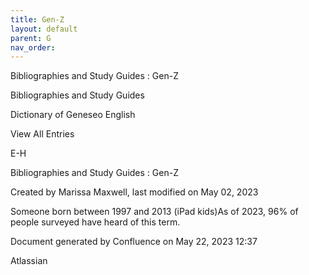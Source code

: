 ```yaml
---
title: Gen-Z
layout: default
parent: G
nav_order:
---
```


Bibliographies and Study Guides : Gen-Z

Bibliographies and Study Guides

Dictionary of Geneseo English

View All Entries

E-H

Bibliographies and Study Guides : Gen-Z

Created by  Marissa Maxwell, last modified on May 02, 2023

Someone born between 1997 and 2013 (iPad kids)As of 2023, 96% of people surveyed have heard of this term.

Document generated by Confluence on May 22, 2023 12:37

Atlassian
